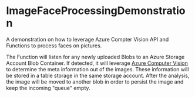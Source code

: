 # ImageFaceProcessingDemonstration

A demonstration on how to leverage Azure Compter Vision API and Functions to process faces on pictures. 

The Function will listen for any newly uploaded Blobs to an Azure Storage Account Blob Container. If detected, it will leverage [Azure Computer Vision](https://azure.microsoft.com/en-us/services/cognitive-services/computer-vision/) to determine the meta information out of the images. These information will be stored in a table storage in the same storage account. After the analysis, the image will be moved to another blob in order to persist the image and keep the incoming "queue" empty. 
